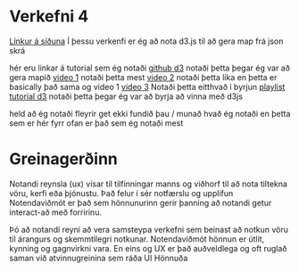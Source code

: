 # Verkefni 4
[Línkur á síðuna](http://tsuts.tskoli.is/2t/2811992349/onn_5/Verkefni_4/index.html)
Í þessu verkenfi er ég að nota d3.js til að gera map frá json skrá



hér eru linkar á tutorial sem ég notaði
[github d3](https://github.com/d3/d3/blob/master/API.md#geographies-d3-geo) notaði þetta þegar ég var að gera mapið
[video 1](https://www.youtube.com/watch?v=aNbgrqRuoiE) notaði þetta mest
[video 2](https://www.youtube.com/watch?v=G-VggTK-Wlg) notaði þetta lika en þetta er basically það sama og video 1
[video 3](https://www.youtube.com/watch?v=lJgEx_yb4u0) Notaði þetta eitthvað í byrjun
[playlist tutorial d3](https://www.youtube.com/watch?v=K3FMuLT_3Ik&list=PLEDbaVSIL58PGP65y3kkZse02s79BCbsp) notaði þetta þegar ég var að byrja að vinna með d3js

held að ég notaði fleyrir get ekki fundið þau / munað hvað ég notaði en þetta sem er hér fyrr ofan er það sem ég notaði mest
# Greinagerðinn

Notandi reynsla (ux) vísar til tilfinningar manns og viðhorf til að nota tiltekna vöru, 
kerfi eða þjónustu. Það felur í sér notfærslu og upplifun
Notendaviðmót er það sem hönnunurinn gerir þanning að notandi getur interact-að með forririnu.

Þó að notandi reyni að vera samsteypa verkefni sem beinast að notkun vöru til árangurs og skemmtilegri notkunar.
 Notendaviðmót hönnun er útlit, kynning og gagnvirkni vara. 
 En eins og UX er það auðveldlega og oft ruglað saman við atvinnugreinina sem ráða UI Hönnuða

